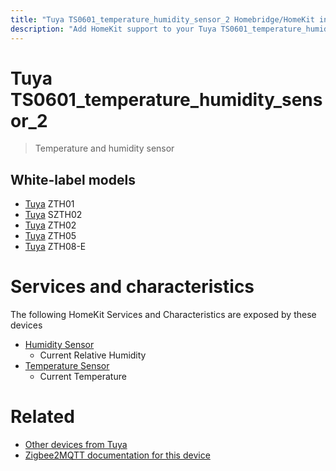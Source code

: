 ```yaml
---
title: "Tuya TS0601_temperature_humidity_sensor_2 Homebridge/HomeKit integration"
description: "Add HomeKit support to your Tuya TS0601_temperature_humidity_sensor_2, using Homebridge, Zigbee2MQTT and homebridge-z2m."
---
```

<!---
This file has been GENERATED using src/docgen/docgen.ts
DO NOT EDIT THIS FILE MANUALLY!
-->
# Tuya TS0601_temperature_humidity_sensor_2
> Temperature and humidity sensor


## White-label models
* [Tuya](../index.md#tuya) ZTH01
* [Tuya](../index.md#tuya) SZTH02
* [Tuya](../index.md#tuya) ZTH02
* [Tuya](../index.md#tuya) ZTH05
* [Tuya](../index.md#tuya) ZTH08-E

# Services and characteristics
The following HomeKit Services and Characteristics are exposed by
these devices

* [Humidity Sensor](../../sensors.md)
  * Current Relative Humidity
* [Temperature Sensor](../../sensors.md)
  * Current Temperature


# Related
* [Other devices from Tuya](../index.md#tuya)
* [Zigbee2MQTT documentation for this device](https://www.zigbee2mqtt.io/devices/TS0601_temperature_humidity_sensor_2.html)